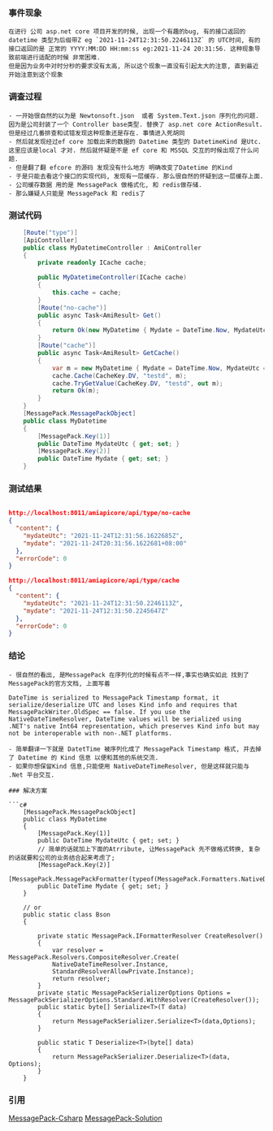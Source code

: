 ### 事件现象
    在进行 公司 asp.net core 项目开发的时候, 出现一个有趣的bug, 有的接口返回的 datetime 类型为后缀带Z eg `2021-11-24T12:31:50.2246113Z` 的 UTC时间, 有的接口返回的是 正常的 YYYY:MM:DD HH:mm:ss eg:2021-11-24 20:31:56. 这种现象导致前端进行适配的时候 非常困难.
    但是因为业务中对时分秒的要求没有太高, 所以这个现象一直没有引起太大的注意, 直到最近开始注意到这个现象
### 调查过程
    - 一开始很自然的以为是 Newtonsoft.json  或者 System.Text.json 序列化的问题. 因为是公司封装了一个 Controller base类型. 替换了 asp.net core ActionResult. 但是经过几番排查和试错发现这种现象还是存在. 事情进入死胡同
    - 然后就发现经过ef core 加载出来的数据的 Datetime 类型的 DatetimeKind 是Utc. 这里应该是local 才对. 然后就怀疑是不是 ef core 和 MSSQL 交互的时候出现了什么问题.
    - 但是翻了翻 efcore 的源码 发现没有什么地方 明确改变了Datetime 的Kind
    - 于是只能去看这个接口的实现代码, 发现有一层缓存. 那么很自然的怀疑到这一层缓存上面.
    - 公司缓存数据 用的是 MessagePack 做格式化, 和 redis做存储. 
    - 那么嫌疑人只能是 MessagePack 和 redis了 
### 测试代码
```c#
    [Route("type")]
    [ApiController]
    public class MyDatetimeController : AmiController
    {
        private readonly ICache cache;

        public MyDatetimeController(ICache cache)
        {
            this.cache = cache;
        }
        [Route("no-cache")]
        public async Task<AmiResult> Get()
        {
            return Ok(new MyDatetime { Mydate = DateTime.Now, MydateUtc = DateTime.UtcNow });
        }
        [Route("cache")]
        public async Task<AmiResult> GetCache()
        {
            var m = new MyDatetime { Mydate = DateTime.Now, MydateUtc = DateTime.UtcNow };
            cache.Cache(CacheKey.DV, "testd", m);
            cache.TryGetValue(CacheKey.DV, "testd", out m);
            return Ok(m);
        }
    }
    [MessagePack.MessagePackObject]
    public class MyDatetime
    {
        [MessagePack.Key(1)]
        public DateTime MydateUtc { get; set; }
        [MessagePack.Key(2)]
        public DateTime Mydate { get; set; }
    }
```
### 测试结果
```json

http://localhost:8011/amiapicore/api/type/no-cache  
{
  "content": {
    "mydateUtc": "2021-11-24T12:31:56.1622685Z",
    "mydate": "2021-11-24T20:31:56.1622681+08:00"
  },
  "errorCode": 0
}

http://localhost:8011/amiapicore/api/type/cache
{
  "content": {
    "mydateUtc": "2021-11-24T12:31:50.2246113Z",
    "mydate": "2021-11-24T12:31:50.2245647Z"
  },
  "errorCode": 0
}
```

### 结论
    - 很自然的看出, 是MessagePack 在序列化的时候有点不一样,事实也确实如此 找到了 MessagePack的官方文档, 上面写着
```
DateTime is serialized to MessagePack Timestamp format, it serialize/deserialize UTC and loses Kind info and requires that MessagePackWriter.OldSpec == false. If you use the NativeDateTimeResolver, DateTime values will be serialized using .NET's native Int64 representation, which preserves Kind info but may not be interoperable with non-.NET platforms.
```
    - 简单翻译一下就是 DatetTime 被序列化成了 MessagePack Timestamp 格式, 并去掉了 Datetime 的 Kind 信息 以便和其他的系统交流.
    - 如果你想保留Kind 信息,只能使用 NativeDateTimeResolver, 但是这样就只能与 .Net 平台交互.
```
### 解决方案

```c#
    [MessagePack.MessagePackObject]
    public class MyDatetime
    {
        [MessagePack.Key(1)]
        public DateTime MydateUtc { get; set; }
        // 简单的话就加上下面的Atrribute, 让MessagePack 先不做格式转换, 复杂的话就要和公司的业务结合起来考虑了;
        [MessagePack.Key(2)]
        [MessagePack.MessagePackFormatter(typeof(MessagePack.Formatters.NativeDateTimeFormatter))]
        public DateTime Mydate { get; set; }
    }

    // or 
    public static class Bson
    {

        private static MessagePack.IFormatterResolver CreateResolver()
        {
            var resolver = MessagePack.Resolvers.CompositeResolver.Create(    
            NativeDateTimeResolver.Instance,
            StandardResolverAllowPrivate.Instance);
            return resolver;
        }
        private static MessagePackSerializerOptions Options = MessagePackSerializerOptions.Standard.WithResolver(CreateResolver());
        public static byte[] Serialize<T>(T data)
        {
            return MessagePackSerializer.Serialize<T>(data,Options);
        }

        public static T Deserialize<T>(byte[] data)
        {
            return MessagePackSerializer.Deserialize<T>(data, Options);
        }
    }
```



### 引用

[MessagePack-Csharp](https://github.com/neuecc/MessagePack-CSharp#:~:text=DateTime%20is%20serialized%20to,with%20non%2D.NET%20platforms.)
[MessagePack-Solution](https://github.com/neuecc/MessagePack-CSharp#:~:text=CompositeResolver%20as%20shown%20below%3A)

